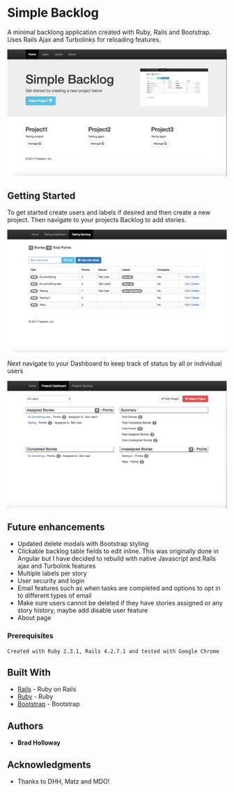 # Simple Backlog

A minimal backlong application created with Ruby, Rails and Bootstrap. Uses Rails Ajax and Turbolinks for reloading features.

![Alt text](/app/assets/images/Homepage.png?raw=true "Backlog")

## Getting Started
To get started create users and labels if desired and then create a new project. Then navigate to your projects Backlog to add stories.

![Alt text](/app/assets/images/Screenshot.png?raw=true "Backlog")

Next navigate to your Dashboard to keep track of status by all or individual users

![Alt text](/app/assets/images/Dashboard.png?raw=true "Backlog")

## Future enhancements

* Updated delete modals with Bootstrap styling
* Clickable backlog table fields to edit inline. This was originally done in Angular but I have decided to rebuild with native Javascript and Rails ajax and Turbolink features
* Multiple labels per story
* User security and login
* Email features such as when tasks are completed and options to opt in to different types of email
* Make sure users cannot be deleted if they have stories assigned or any story history, maybe add disable user feature
* About page

### Prerequisites

```
Created with Ruby 2.3.1, Rails 4.2.7.1 and tested with Google Chrome
```

## Built With

* [Rails](http://rubyonrails.org/) - Ruby on Rails
* [Ruby](https://www.ruby-lang.org/en/) - Ruby
* [Bootstrap](http://getbootstrap.com/) - Bootstrap

## Authors

* **Brad Holloway**

## Acknowledgments

* Thanks to DHH, Matz and MDO!
